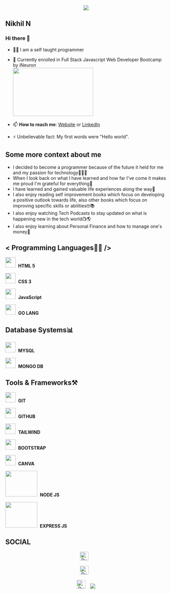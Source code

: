 <p align="center"><img src="https://i.imgur.com/A6bWGFl.gif"/></p>

## Nikhil N
### Hi there 👋
- 👨‍💻 I am a self taught programmer
  <br>
- 🔭 Currently enrolled in Full Stack Javascript Web Developer Bootcamp by iNeuron
  <br>
  <img height="150" width="250" src="https://learn.ineuron.ai/_next/image?url=https%3A%2F%2Fcdn.ineuron.ai%2Fassets%2Fuploads%2Fthumbnails%2F6294df2c69607950233b875c.jpg&w=1920&q=75" />&nbsp;

- 📫 **How to reach me**: [Website](https://punit-bathija.netlify.app) or [LinkedIn](linkedin.com/in/punit-bathija-2b8951217)
- ⚡ Unbelievable fact: My first words were "Hello world".

## Some more context about me

- I decided to become a programmer because of the future it held for me and my passion for technology🦾👨‍💻
- When I look back on what I have learned and how far I've come it makes me proud I'm grateful for everything🙏
- I have learned and gained valuable life experiences along the way🚶
- I also enjoy reading self improvement books which focus on developing a positive outlook towards life, also other books which focus on improving specific skills or abilities🤓📚
- I also enjoy watching Tech Podcasts to stay updated on what is
  happening new in the tech world📺🌎
- I also enjoy learning about Personal Finance and how to
  manage one's money💸

## < Programming Languages👨‍💻 />

<img height="32" width="32" src="https://cdn.thekrishna.in/img/icon/html5.svg" />&nbsp; **HTML 5**

<img height="32" width="32" src="https://cdn.thekrishna.in/img/icon/css3.svg" />&nbsp; **CSS 3**

<img height="32" width="32" src="https://cdn.thekrishna.in/img/icon/javascript.svg" />&nbsp; **JavaScript**

<img height="32" width="32" src="https://www.clipartmax.com/png/full/288-2881446_image-result-for-golang-go-programming-language-logo.png" />&nbsp; **GO LANG**
## Database Systems📊

<img height="32" width="32" src="https://cdn.thekrishna.in/img/icon/mysql.svg" />&nbsp; **MYSQL**

<img height="32" width="32" src="https://cdn.thekrishna.in/img/icon/mongodb.svg" />&nbsp; **MONGO DB**

## Tools & Frameworks⚒️

<img height="32" width="32" src="https://cdn.thekrishna.in/img/icon/git.svg" />&nbsp; **GIT**

<img height="32" width="32" src="https://upload.wikimedia.org/wikipedia/commons/9/91/Octicons-mark-github.svg" />&nbsp; **GITHUB**

<img height="32" width="32" src="https://upload.wikimedia.org/wikipedia/commons/thumb/d/d5/Tailwind_CSS_Logo.svg/2048px-Tailwind_CSS_Logo.svg.png" />&nbsp; **TAILWIND**

<img height="32" width="32" src="https://cdn.thekrishna.in/img/icon/bootstrap.svg" />&nbsp; **BOOTSTRAP**

<img height="32" width="32" src="https://seeklogo.com/images/C/canva-logo-B4BE25729A-seeklogo.com.png" />&nbsp; **CANVA**

<img height="80" width="100" src="https://logowik.com/content/uploads/images/nodejs.jpg" />&nbsp; **NODE JS**

<img height="80" width="100" src="https://www.edureka.co/blog/wp-content/uploads/2019/07/express-logo.png" />&nbsp; **EXPRESS JS**

## SOCIAL

<p align="center">
    <a id="GitHub" href="https://github.com/punitbathija"><img width="27px" src="https://upload.wikimedia.org/wikipedia/commons/9/91/Octicons-mark-github.svg" alt="Punit Bathija - GitHub" /></a>
    &nbsp;&nbsp;
<p align="center">
    <a id="LinkedIn" href="linkedin.com/in/punit-bathija-2b8951217"><img width="27px" src="https://cdn-icons-png.flaticon.com/512/174/174857.png" alt="Punit Bathija - Linkedin" /></a>
    &nbsp;&nbsp;
<p align="center">
    <a id="LinkedIn" href="mailto:punit644@gmail.com"><img width="27px" src="https://cdn3.iconfinder.com/data/icons/project-management-32/48/51-512.png" alt="Punit Bathija - Email" /></a>
    &nbsp;&nbsp;

<img src="https://imgur.com/rilHVxA.png"/>
